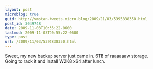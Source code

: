 ```yaml
---
layout: post
microblog: true
guid: http://vmstan-tweets.micro.blog/2009/11/03/5395838350.html
post_id: 3049748
date: 2009-11-03T10:55:22-0600
lastmod: 2009-11-03T10:55:22-0600
type: post
url: /2009/11/03/5395838350.html
---
```

Sweet, my new backup server just came in. 6TB of raaaaaaw storage. Going to rack it and install W2K8 x64 after lunch.
